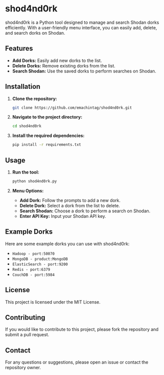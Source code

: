 # shod4nd0rk

shod4nd0rk is a Python tool designed to manage and search Shodan dorks efficiently. With a user-friendly menu interface, you can easily add, delete, and search dorks on Shodan.

## Features
- **Add Dorks:** Easily add new dorks to the list.
- **Delete Dorks:** Remove existing dorks from the list.
- **Search Shodan:** Use the saved dorks to perform searches on Shodan.

## Installation
1. **Clone the repository:**
    ```sh
    git clone https://github.com/emachintag/shod4nd0rk.git
    ```
2. **Navigate to the project directory:**
    ```sh
    cd shod4nd0rk
    ```
3. **Install the required dependencies:**
    ```sh
    pip install -r requirements.txt
    ```

## Usage
1. **Run the tool:**
    ```sh
    python shod4nd0rk.py
    ```

2. **Menu Options:**
    - **Add Dork:** Follow the prompts to add a new dork.
    - **Delete Dork:** Select a dork from the list to delete.
    - **Search Shodan:** Choose a dork to perform a search on Shodan.
    - **Enter API Key:** Input your Shodan API key.

## Example Dorks
Here are some example dorks you can use with shod4nd0rk:
- `Hadoop - port:50070`
- `MongoDB - product:MongoDB`
- `ElasticSearch - port:9200`
- `Redis - port:6379`
- `CouchDB - port:5984`

## License
This project is licensed under the MIT License.

## Contributing
If you would like to contribute to this project, please fork the repository and submit a pull request.

## Contact
For any questions or suggestions, please open an issue or contact the repository owner.

